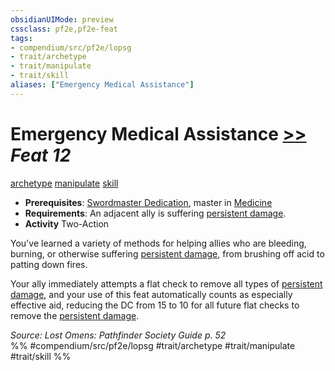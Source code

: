 ```yaml
---
obsidianUIMode: preview
cssclass: pf2e,pf2e-feat
tags:
- compendium/src/pf2e/lopsg
- trait/archetype
- trait/manipulate
- trait/skill
aliases: ["Emergency Medical Assistance"]
---
```

# Emergency Medical Assistance  [>>](/rules/core-rulebook/chapter-9-playing-the-game.md#Actions "Two-Action") *Feat 12*  
[archetype](/rules/traits/archetype.md)  [manipulate](/rules/traits/manipulate.md)  [skill](/rules/traits/skill.md)  

- **Prerequisites**: [Swordmaster Dedication](/compendium/feats/swordmaster-dedication-locg.md), master in [Medicine](/compendium/skills.md#Medicine)
- **Requirements**: An adjacent ally is suffering [persistent damage](/rules/conditions.md#Persistent%20Damage).
- **Activity** Two-Action

You've learned a variety of methods for helping allies who are bleeding, burning, or otherwise suffering [persistent damage](/rules/conditions.md#Persistent%20Damage), from brushing off acid to patting down fires.

Your ally immediately attempts a flat check to remove all types of [persistent damage](/rules/conditions.md#Persistent%20Damage), and your use of this feat automatically counts as especially effective aid, reducing the DC from 15 to 10 for all future flat checks to remove the [persistent damage](/rules/conditions.md#Persistent%20Damage).

*Source: Lost Omens: Pathfinder Society Guide p. 52*  
%% #compendium/src/pf2e/lopsg #trait/archetype #trait/manipulate #trait/skill %%